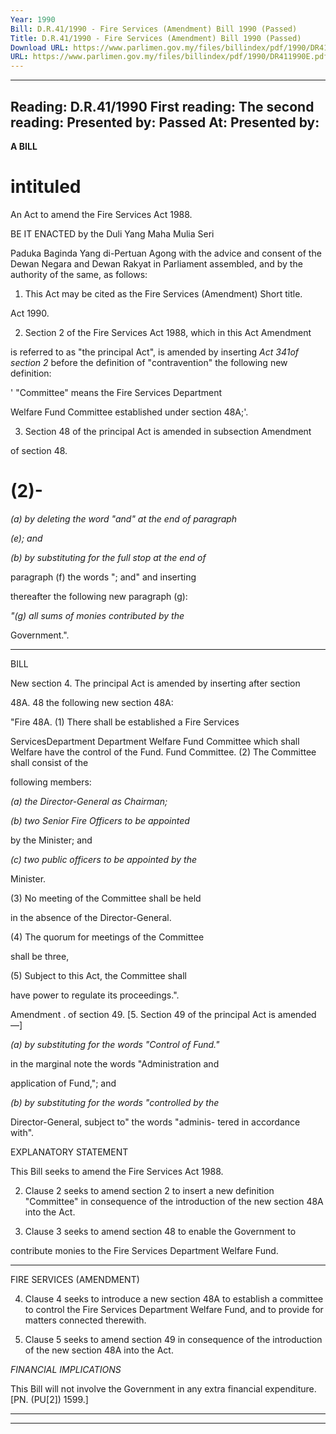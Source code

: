 ```yaml
---
Year: 1990
Bill: D.R.41/1990 - Fire Services (Amendment) Bill 1990 (Passed)
Title: D.R.41/1990 - Fire Services (Amendment) Bill 1990 (Passed)
Download URL: https://www.parlimen.gov.my/files/billindex/pdf/1990/DR411990E.pdf
URL: https://www.parlimen.gov.my/files/billindex/pdf/1990/DR411990E.pdf
---
```

---
Reading:
D.R.41/1990
First reading:
The second reading:
Presented by:
Passed At:
Presented by:
---

**A BILL**

# intituled

An Act to amend the Fire Services Act 1988.

BE IT ENACTED by the Duli Yang Maha Mulia Seri

Paduka Baginda Yang di-Pertuan Agong with the advice
and consent of the Dewan Negara and Dewan Rakyat in
Parliament assembled, and by the authority of the same, as
follows:

1. This Act may be cited as the Fire Services (Amendment) Short title.

Act 1990.

2. Section 2 of the Fire Services Act 1988, which in this Act Amendment

is referred to as "the principal Act", is amended by inserting _Act 341of section 2_
before the definition of "contravention" the following new
definition:

' "Committee" means the Fire Services Department

Welfare Fund Committee established under section 48A;'.

3. Section 48 of the principal Act is amended in subsection Amendment

of section 48.

# (2)-

_(a) by deleting the word "and" at the end of paragraph_

_(e); and_

_(b) by substituting for the full stop at the end of_

paragraph (f) the words "; and" and inserting

thereafter the following new paragraph (g):

_"(g) all sums of monies contributed by the_

Government.".


-----

BILL

New section 4. The principal Act is amended by inserting after section

48A. 48 the following new section 48A:

"Fire 48A. (1) There shall be established a Fire Services

ServicesDepartment Department Welfare Fund Committee which shall
Welfare have the control of the Fund.
Fund
Committee. (2) The Committee shall consist of the

following members:

_(a) the Director-General as Chairman;_

_(b) two Senior Fire Officers to be appointed_

by the Minister; and

_(c) two public officers to be appointed by the_

Minister.

(3) No meeting of the Committee shall be held

in the absence of the Director-General.

(4) The quorum for meetings of the Committee

shall be three,

(5) Subject to this Act, the Committee shall

have power to regulate its proceedings.".

Amendment .
of section 49. [5. Section 49 of the principal Act is amended —]

_(a) by substituting for the words "Control of Fund."_

in the marginal note the words "Administration and

application of Fund,"; and

_(b) by substituting for the words "controlled by the_

Director-General, subject to" the words "adminis-
tered in accordance with".

EXPLANATORY STATEMENT

This Bill seeks to amend the Fire Services Act 1988.

2. Clause 2 seeks to amend section 2 to insert a new definition
"Committee" in consequence of the introduction of the new section
48A into the Act.

3. Clause 3 seeks to amend section 48 to enable the Government to

contribute monies to the Fire Services Department Welfare Fund.


-----

FIRE SERVICES (AMENDMENT)

4. Clause 4 seeks to introduce a new section 48A to establish a
committee to control the Fire Services Department Welfare Fund, and to
provide for matters connected therewith.

5. Clause 5 seeks to amend section 49 in consequence of the introduction of the new section 48A into the Act.

_FINANCIAL_ _IMPLICATIONS_

This Bill will not involve the Government in any extra financial
expenditure. [PN. (PU[2]) 1599.]


-----

-----

